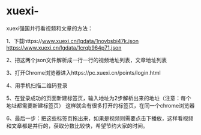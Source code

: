 # xuexi-
xuexi强国并行看视频和文章的方法：

1、下载https://www.xuexi.cn/lgdata/1novbsbi47k.json
       https://www.xuexi.cn/lgdata/1crqb964p71.json
       
2、把这两个json文件解析成一行一行的视频地址列表，文章地址列表

3、打开Chrome浏览器进入https://pc.xuexi.cn/points/login.html

4、用手机扫描二维码登录

5、在登录成功的页面新建标签页，输入地址为2步解析出来的地址（注意：每个地址都需要新建标签页）
   这样就会有很多打开的标签页，在同一个chrome浏览器
   
6、最后一步：把这些标签页拖出来，如果是视频则需要点击下播放，这样看视频和文章都是并行的，获取分数比较快，希望节约大家的时间。



